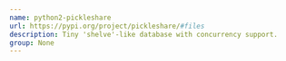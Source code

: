 ```yaml
---
name: python2-pickleshare
url: https://pypi.org/project/pickleshare/#files
description: Tiny 'shelve'-like database with concurrency support.
group: None
---
```


